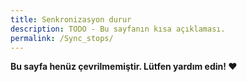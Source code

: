 ```yaml
---
title: Senkronizasyon durur
description: TODO - Bu sayfanın kısa açıklaması.
permalink: /Sync_stops/
---
```


**Bu sayfa henüz çevrilmemiştir. Lütfen yardım edin! ❤**
